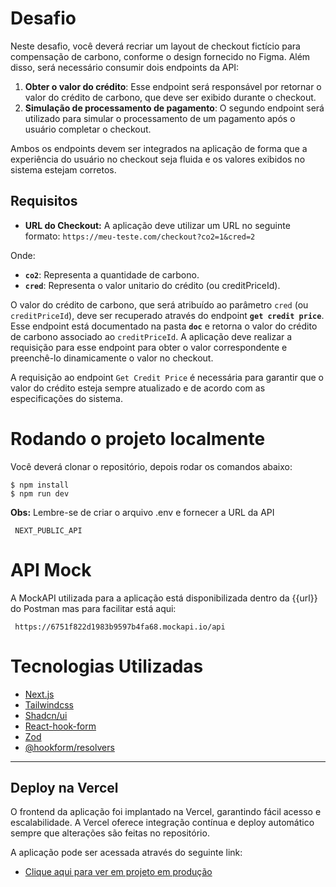 # Desafio

Neste desafio, você deverá recriar um layout de checkout fictício para compensação de carbono, conforme o design fornecido no Figma. Além disso, será necessário consumir dois endpoints da API:

1. **Obter o valor do crédito**: Esse endpoint será responsável por retornar o valor do crédito de carbono, que deve ser exibido durante o checkout.
2. **Simulação de processamento de pagamento**: O segundo endpoint será utilizado para simular o processamento de um pagamento após o usuário completar o checkout.

Ambos os endpoints devem ser integrados na aplicação de forma que a experiência do usuário no checkout seja fluida e os valores exibidos no sistema estejam corretos.

## Requisitos

- **URL do Checkout:** A aplicação deve utilizar um URL no seguinte formato:
  `https://meu-teste.com/checkout?co2=1&cred=2`

Onde:

- **`co2`**: Representa a quantidade de carbono.
- **`cred`**: Representa o valor unitario do crédito (ou creditPriceId).

O valor do crédito de carbono, que será atribuído ao parâmetro `cred` (ou `creditPriceId`), deve ser recuperado através do endpoint **`get credit price`**. Esse endpoint está documentado na pasta **`doc`** e retorna o valor do crédito de carbono associado ao `creditPriceId`. A aplicação deve realizar a requisição para esse endpoint para obter o valor correspondente e preenchê-lo dinamicamente o valor no checkout.

A requisição ao endpoint `Get Credit Price` é necessária para garantir que o valor do crédito esteja sempre atualizado e de acordo com as especificações do sistema.

# Rodando o projeto localmente

Você deverá clonar o repositório, depois rodar os comandos abaixo:

```
$ npm install
$ npm run dev

```

**Obs:** Lembre-se de criar o arquivo .env e fornecer a URL da API

```
 NEXT_PUBLIC_API

```

# API Mock

A MockAPI utilizada para a aplicação está disponibilizada dentro da {{url}} do Postman mas para facilitar está aqui:

```
 https://6751f822d1983b9597b4fa68.mockapi.io/api

```

# Tecnologias Utilizadas

- [Next.js](https://nextjs.org/)
- [Tailwindcss](https://tailwindcss.com/)
- [Shadcn/ui](https://ui.shadcn.com/)
- [React-hook-form](https://react-hook-form.com/)
- [Zod](https://zod.dev/)
- [@hookform/resolvers](https://www.npmjs.com/package/@hookform/resolvers/v/1.3.7)

---

## Deploy na Vercel

O frontend da aplicação foi implantado na Vercel, garantindo fácil acesso e escalabilidade. A Vercel oferece integração contínua e deploy automático sempre que alterações são feitas no repositório.

A aplicação pode ser acessada através do seguinte link:

- [Clique aqui para ver em projeto em produção](https://frontend-test-tree-two.vercel.app/)

